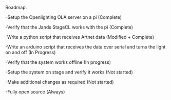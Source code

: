 Roadmap:


-Setup the Openlighting OLA server on a pi (Complete)

-Verify that the Jands StageCL works with the pi (Complete)

-Write a python script that receives Artnet data (Modified + Complete)

-Write an arduino script that receives the data over serial and turns the light on and off (In Progress)

-Verify that the system works offline (In progress)

-Setup the system on stage and verify it works (Not started)

-Make additional changes as required (Not started)

-Fully open source (Always)
